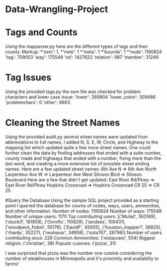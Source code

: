 # Data-Wrangling-Project

# Tags and Counts
Using the mapparser.py here are the different types of tags and their counts:
Markup: *'osm': 1, 
        *'note': 1
        *'meta': 1
        *'bounds': 1
        *'node': 1190824
'tag': 709053
'way': 175548
'nd': 1427622
'relation': 987
'member': 31249

# Tag Issues
Using the provided tags.py the osm file was checked for problem characters and lower case issue:
'lower': 389904
'lower_colon': 309486
'problemchars': 0
'other': 9663

# Cleaning the Street Names
Using the provided audit.py several street names were updated from abbreviations to full names.  I added N, S, E, W, Circle, and Highway to the mapping list which updated quite a few more street names.  One could further clean the data by finding addresses that ended with a suite number, county roads and highways that ended with a number, fixing more than the last word, and creating a more extensive list of possible street ending names.
Here are a few updated street names:
6th Ave N => 6th Ave North
Larpenteur Ave W => Larpenteur Ave West
Stinson Blvd => Stinson Boulevard
Here are a few that didn't get updated:
East River Rd/Pkwy => East River Rd/Pkwy
Hopkins Crossroad => Hopkins Crossroad
CR 25 => CR 25

#Query the Database
Using the sample SQL project provided as a starting point I queried the database for counts of nodes, ways, users, ammenities, and other information.
Number of nodes: 1190824
Number of ways: 175548
Number of unique users:  1170
Top contributing users:  [('Mulad', 363169), ('stucki1', 191859), ('Omnific', 110829), ('iandees', 100431), ('woodpeck_fixbot', 55176), ('DavidF', 49305), ('houston_mapper1', 36825), ('rhardy', 35227), ('neuhausr', 34958), ('sota767', 28796)]
Number of users contributing once:  228
Common Ammenities:  ('restaurant', 504)
Biggest religion:  ('christian', 38)
Popular cuisines:  ('pizza', 31)

I was surprised that pizza was the number one cuisine considering the number of steakhouses in Minneapolis and it's proximity and availablity to farms!
